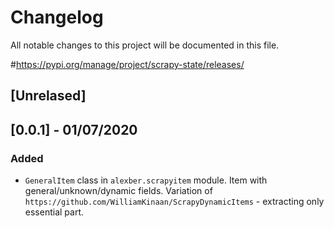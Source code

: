 # Changelog
All notable changes to this project will be documented in this file.

\#https://pypi.org/manage/project/scrapy-state/releases/

## [Unrelased]
 

## [0.0.1] - 01/07/2020
### Added 
- `GeneralItem` class in `alexber.scrapyitem` module. Item with general/unknown/dynamic fields.
Variation of `https://github.com/WilliamKinaan/ScrapyDynamicItems` - extracting only essential part.



<!--
### Added 
### Changed
### Removed
-->
